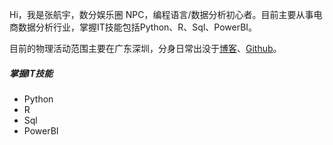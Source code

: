  Hi，我是张航宇，数分娱乐圈 NPC，编程语言/数据分析初心者。目前主要从事电商数据分析行业，掌握IT技能包括Python、R、Sql、PowerBI。

 目前的物理活动范围主要在广东深圳，分身日常出没于[博客](https://datazhy.com)、[Github](https://github.com/datazhy)。

 ##### 掌握IT技能
 
 - Python
 - R
 - Sql
 - PowerBI
